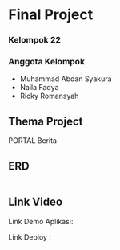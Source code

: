 <h1>Final Project</h1>
<h3>Kelompok 22</h3>

<h3>Anggota Kelompok</h3>
<ul>
  <li>Muhammad Abdan Syakura</li>
  <li>Naila Fadya</li>
  <li>Ricky Romansyah</li>
</ul>

<h2>Thema Project</h2>
<p>PORTAL Berita</p>

<h2>ERD</h2>
<img src="" alt="">

<h2>Link Video</h2>
<p>Link Demo Aplikasi: </p>
<p>Link Deploy : </p>

